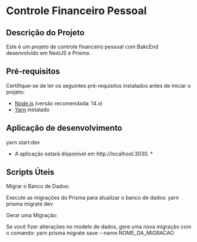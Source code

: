 # Controle Financeiro Pessoal

## Descrição do Projeto

Este é um projeto de controle financeiro pessoal com BakcEnd desenvolvido em NestJS e Prisma.

## Pré-requisitos

Certifique-se de ter os seguintes pré-requisitos instalados antes de iniciar o projeto:

- [Node.js](https://nodejs.org/) (versão recomendada: 14.x)
- [Yarn](https://yarnpkg.com/) instalado

## Aplicação de desenvolvimento 
yarn start:dev

* A aplicação estará disponível em http://localhost:3030. *

## Scripts Úteis
Migrar o Banco de Dados:

Execute as migrações do Prisma para atualizar o banco de dados:
yarn prisma migrate dev

Gerar uma Migração:

Se você fizer alterações no modelo de dados, gere uma nova migração com o comando:
yarn prisma migrate save --name NOME_DA_MIGRACAO
